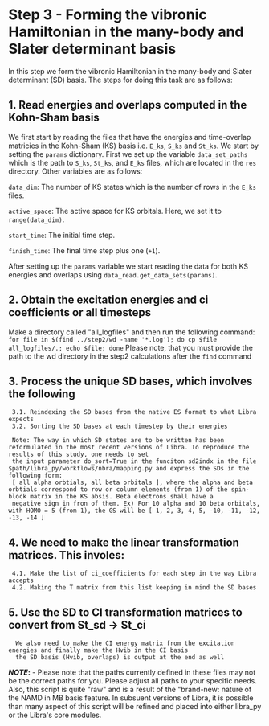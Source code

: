 # Step 3 - Forming the vibronic Hamiltonian in the many-body and Slater determinant basis

In this step we form the vibronic Hamiltonian in the many-body and Slater determinant (SD) basis. The steps for doing this task are as follows:

## 1. Read energies and overlaps computed in the Kohn-Sham basis

We first start by reading the files that have the energies and time-overlap matricies in the Kohn-Sham (KS) basis i.e. `E_ks`, `S_ks` and `St_ks`. We start by setting the `params` dictionary. First we set up the variable `data_set_paths` which is the path to `S_ks`, `St_ks`, and `E_ks` files, which are located in the `res` directory. Other variables are as follows:

`data_dim`: The number of KS states which is the number of rows in the `E_ks` files.

`active_space`: The active space for KS orbitals. Here, we set it to `range(data_dim)`.

`start_time`: The initial time step.

`finish_time`: The final time step plus one (`+1`).

After setting up the `params` variable we start reading the data for both KS energies and overlaps using `data_read.get_data_sets(params)`.

## 2. Obtain the excitation energies and ci coefficients or all timesteps
Make a directory called "all_logfiles" and then run the following command: 
`for file in $(find ../step2/wd -name '*.log'); do cp $file all_logfiles/.; echo $file; done`
Please note, that you must provide the path to the wd directory in the step2 calculations after the `find` command

## 3. Process the unique SD bases, which involves the following
     3.1. Reindexing the SD bases from the native ES format to what Libra expects
     3.2. Sorting the SD bases at each timestep by their energies 

     Note: The way in which SD states are to be written has been reformulated in the most recent versions of Libra. To reproduce the results of this study, one needs to set
     the input parameter do_sort=True in the funciton sd2indx in the file $path/libra_py/workflows/nbra/mapping.py and express the SDs in the following form:
     [ all alpha orbtials, all beta orbitals ], where the alpha and beta orbtials correspond to row or column elements (from 1) of the spin-block matrix in the KS absis. Beta electrons shall have a
     negative sign in fron of them. Ex) For 10 alpha and 10 beta orbitals, with HOMO = 5 (from 1), the GS will be [ 1, 2, 3, 4, 5, -10, -11, -12, -13, -14 ]

## 4. We need to make the linear transformation matrices. This involes:
     4.1. Make the list of ci_coefficients for each step in the way Libra accepts
     4.2. Making the T matrix from this list keeping in mind the SD bases

## 5. Use the SD to CI transformation matrices to convert from St_sd -> St_ci
      We also need to make the CI energy matrix from the excitation energies and finally make the Hvib in the CI basis
      the SD basis (Hvib, overlaps) is output at the end as well     

**_NOTE_:** - Please note that the paths currently defined in these files may not be the correct paths for you. Please adjust all paths to your specific needs.
Also, this script is quite "raw" and is a result of the "brand-new: nature of the NAMD in MB basis feature. In subsuent versions of Libra, it is possible than many aspect of this script will be refined
and placed into either libra_py or the Libra's core modules. 
